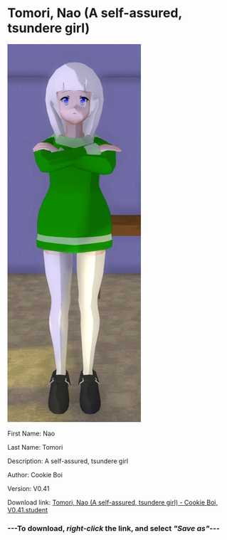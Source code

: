 # Tomori, Nao (A self-assured, tsundere girl)

<img src = "https://raw.githubusercontent.com/Arbiter1223/Daigaku-Gurashi-Custom-Students/master/Students/Files/Tomori%2C%20Nao%20(A%20self-assured%2C%20tsundere%20girl).png">

First Name: Nao

Last Name: Tomori

Description: A self-assured, tsundere girl

Author: Cookie Boi

Version: V0.41

Download link: <a href="https://raw.githubusercontent.com/Arbiter1223/Daigaku-Gurashi-Custom-Students/master/Students/Files/Tomori%2C%20Nao%20(A%20self-assured%2C%20tsundere%20girl)%20-%20Cookie%20Boi%2C%20V0.41.student">Tomori, Nao (A self-assured, tsundere girl) - Cookie Boi, V0.41.student</a>

### ---**To download, _right-click_ the link, and select _"Save as"_**---
